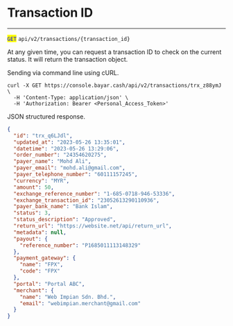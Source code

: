 # Transaction ID

***

<mark style="color:blue;">`GET`</mark> `api/v2/transactions/{transaction_id}`



At any given time, you can request a transaction ID to check on the current status. It will return the transaction object.

Sending via command line using cURL.



```markup
curl -X GET https://console.bayar.cash/api/v2/transactions/trx_z88ymJ \
  -H 'Content-Type: application/json' \
  -H 'Authorization: Bearer <Personal_Access_Token>'
```



JSON structured response.



```json
{
  "id": "trx_q6LJdl",
  "updated_at": "2023-05-26 13:35:01",
  "datetime": "2023-05-26 13:29:06",
  "order_number": "24354620275",
  "payer_name": "Mohd Ali",
  "payer_email": "mohd.ali@gmail.com",
  "payer_telephone_number": "60111157245",
  "currency": "MYR",
  "amount": 50,
  "exchange_reference_number": "1-685-0718-946-53336",
  "exchange_transaction_id": "23052613290110936",
  "payer_bank_name": "Bank Islam",
  "status": 3,
  "status_description": "Approved",
  "return_url": "https://website.net/api/return_url",
  "metadata": null,
  "payout": {
    "reference_number": "P1685011113148329"
  },
  "payment_gateway": {
    "name": "FPX",
    "code": "FPX"
  },
  "portal": "Portal ABC",
  "merchant": {
    "name": "Web Impian Sdn. Bhd.",
    "email": "webimpian.merchant@gmail.com"
  }
}
```

